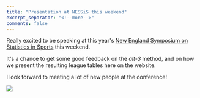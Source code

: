 ```yaml
---
title: "Presentation at NESSiS this weekend"
excerpt_separator: "<!--more-->"
comments: false
---
```


Really excited to be speaking at this year's 
[New England Symposium on Statistics in Sports](http://nessis.org/) 
this weekend.

It's a chance to get some good feedback on the *alt-3* method,
and on how we present the resulting league tables here on the website.

I look forward to meeting a lot of new people at the conference!

![](/assets/images/nessis.png/)

